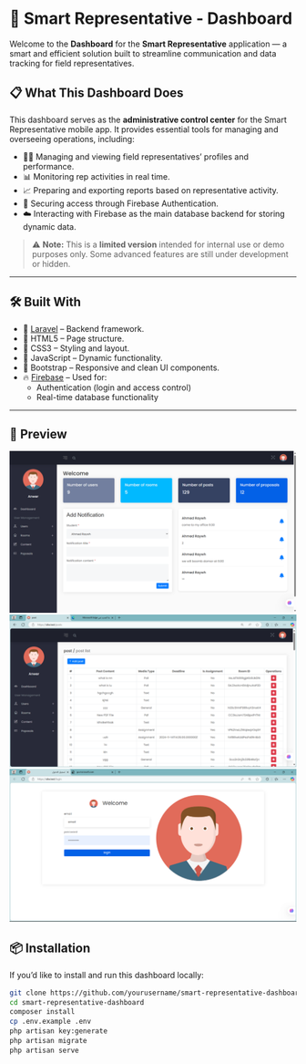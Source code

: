 
# 🧠 Smart Representative - Dashboard

Welcome to the **Dashboard** for the **Smart Representative** application — a smart and efficient solution built to streamline communication and data tracking for field representatives.

## 📋 What This Dashboard Does

This dashboard serves as the **administrative control center** for the Smart Representative mobile app. It provides essential tools for managing and overseeing operations, including:

- 🧑‍💼 Managing and viewing field representatives’ profiles and performance.
- 📊 Monitoring rep activities in real time.
- 📈 Preparing and exporting reports based on representative activity.
- 🔐 Securing access through Firebase Authentication.
- ☁️ Interacting with Firebase as the main database backend for storing dynamic data.

> ⚠️ **Note:** This is a **limited version** intended for internal use or demo purposes only. Some advanced features are still under development or hidden.

---

## 🛠️ Built With

- 🔧 [Laravel](https://laravel.com/) – Backend framework.
- 🎨 HTML5 – Page structure.
- 💅 CSS3 – Styling and layout.
- 🧩 JavaScript – Dynamic functionality.
- 🧱 Bootstrap – Responsive and clean UI components.
- 🔥 [Firebase](https://firebase.google.com/) – Used for:
  - Authentication (login and access control)
  - Real-time database functionality

---

## 📸 Preview

![Dashboard Preview](public/images/Screenshot_1.png)
![Dashboard Preview](public/images/Screenshot_2.png)
![Dashboard Preview](public/images/Screenshot_3.png)
##

## 📦 Installation

If you’d like to install and run this dashboard locally:

```bash
git clone https://github.com/yourusername/smart-representative-dashboard.git
cd smart-representative-dashboard
composer install
cp .env.example .env
php artisan key:generate
php artisan migrate
php artisan serve